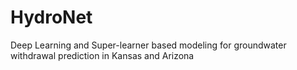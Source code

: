 # HydroNet
Deep Learning and Super-learner based modeling for groundwater withdrawal prediction in Kansas and Arizona
